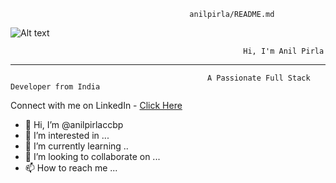 
                                            anilpirla/README.md

![Alt text](https://raw.githubusercontent.com/PolarBearGG/PolarBearGG/master/web-developer.gif )











                                                        Hi, I'm Anil Pirla




__________________________________________________________________________________________________________________________________________________

                                                A Passionate Full Stack Developer from India
                                                              
Connect with me on LinkedIn - <a href="https://www.linkedin.com/in/anils12/">Click Here</a>








- 👋 Hi, I’m @anilpirlaccbp
- 👀 I’m interested in ...
- 🌱 I’m currently learning ..
- 💞️ I’m looking to collaborate on ...
- 📫 How to reach me ...

<!---
anilpirlaccbp/anilpirlaccbp is a ✨ special ✨ repository because its `README.md` (this file) appears on your GitHub profile.
You can click the Preview link to take a look at your changes.
--->
